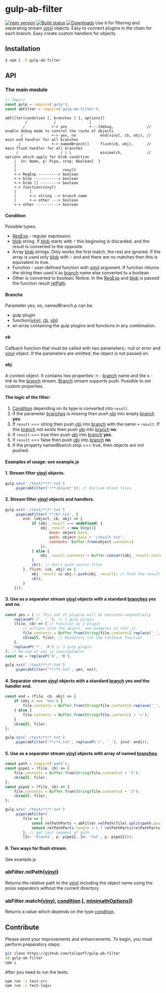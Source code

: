 # gulp-ab-filter
[![npm version][npm-image]][npm-url]
[![Build status][travis-image]][travis-url]
[![Downloads][downloads-image]][downloads-url]
Use it for filtering and separating stream [vinyl] objects.
Easy to connect plugins in the chain for each branch.
Easy create custom handlers for objects.

## <a name="installation">Installation
```sh
$ npm i -D gulp-ab-filter
```

## API

### <a name="main">The main module
```javascript
// Import
const gulp = require('gulp');
const abFilter = require('gulp-ab-filter');
```

```
abFilter(condition [, branches ] [, options])
         /            /               |
        /            +-> yes          +---{debug,               // enable debug mode to control the route of objects
       /             +-> yes, no           end(vinyl, cb, obj), // main end handler for all branches
      /              +-> namedBranch[]     flush(cb, obj),      // main flush handler for all branches
     /                   / | \             minimatch,           // options which apply for blob condition
    |  {n: Name, p: Pipe, stop: Boolean}  }
    |
    |                     result
    +-> RegExp ---------> boolean
    +-> blob -----------> boolean
    +-> blob [] --------> boolean
    +-> function(vinyl)
    |      |
    |      +-> string --> branch name
    |      +-> other ---> boolean
    +-> other ----------> boolean
```

#### <a name="condition">Condition
Possible types:
* [RegExp] - regular expression.
* [blob] string.
If [blob] starts with `!` this beginning is discarded, and the result is converted to the opposite.
* Array [blob] strings.
Only works the first match, the rest are ignored.
If the array is used only [blob] with `!` and and there are no matches then this is equivalent to true.
* Function - user-defined function with [vinyl] argument.
If function returns the string then used it as [branch](#branch) name else converted to a boolean.
* Other is converted to boolean.
Notice:
In the [RegExp] and [blob] is passed the function result [relPath](#relPath).

#### <a name="branch">Branche
Parameter yes, no, namedBranch.p can be:
* gulp plugin
* function([vinyl], [cb](#cb), [obj](#obj))
* an array containing the gulp plugins and functions in any combination.

#### <a name="cb">cb
Callback function that must be called with two parameters:: null or error and [vinyl] object.
If the parameters are omitted, the object is not passed on.

#### <a name="obj">obj
A context object.
It contains two properties: n - [branch](#branch) name and the s - link to the [branch](#branch) stream.
[Branch](#branch) stream supports push.
Possible to set custom properties.

#### <a name="logic">The logic of the filter:
1) [Condition](#condition) depending on its type is converted into `result`.
2) If the parameter [branches](#branch) is missing then push [obj](#obj) into empty [branch](#branch) **yes**.
3) If `result` === string then push [obj](#obj) into [branch](#branch) with the name = `result`.
If this [branch](#branch) not exists then push [obj](#obj) into [branch](#branch) **no**.
4) If `result` === true then push [obj](#obj) into [branch](#branch) **yes**.
5) If `result` === false then push [obj](#obj) into [branch](#branch) **no**.
6) If the property namedBranch.stop === true, then objects are not pushed.

#### <a name="examples">Examples of usage: see example.js

#### <a name="example1">1. Stream filter [vinyl] objects.
```javascript
gulp.src('./test/**/*.txt')
	.pipe(abFilter('!**/block*')); // Exclude block files
```

#### <a name="example2">2. Stream filter [vinyl] objects and handlers.
```javascript
gulp.src('./test/**/*.txt')
	.pipe(abFilter('**/b*.txt', {
		end: (object, cb, obj) => {
			if (obj._result === undefined) {
				obj._result = new Vinyl({
					base: object.base,
					path: object.base + '/result.txt',
					contents: Buffer.from(object.contents)
				});
			} else {
				obj._result.contents = Buffer.concat([obj._result.contents, object.contents]);
			}
			cb(); // Don't push source files
		}, flush: (cb, obj) => {
			obj._result && obj.s.push(obj._result); // Push the result
			cb();
		}
	}));
```

#### <a name="example3">3. Use as a separator stream [vinyl] objects with a standard [branches](#branch) **yes** and **no**.
```javascript
const yes = [ // This set of plugins will be executed sequentially
	replaceP('r', '_'), // 1 gulp plugin
	(file, cb) => { // Function as 2 plugin
		// actions with the object, see examples in test.js
		file.contents = Buffer.from(String(file.contents).replace('_', '*'));
		cb(null, file); // Mandatory run the callback function
	},
	replaceP('*', '#') // 3 gulp plugin
]; // Re-use of yes is unacceptable!
const no = replaceP('b', 'B');

gulp.src('./test/**/*.txt')
	.pipe(abFilter('**/*t.txt', yes, no));
```

#### <a name="example4">4. Separator stream [vinyl] objects with a standard [branch](#branch) **yes** and the handler end.
```javascript
const end = (file, cb, obj) => {
	if (obj.n === 'Yes') {
		file.contents = Buffer.from(String(file.contents).replace('_', 'R'));
	} else {
		file.contents = Buffer.from(String(file.contents) + '=');
	}
	cb(null, file);
};

gulp.src('./test/**/*.txt')
	.pipe(abFilter('**/*t.txt', replaceP('r', '_'), {end: end}));
```

#### <a name="example5">5. Use as a separator stream [vinyl] objects with array of named [branches](#branch).
```javascript
const path = require('path');
const pipe1 = (file, cb) => {
	file.contents = Buffer.from(String(file.contents) + '1');
	cb(null, file);
};
const pipe2 = (file, cb) => {
	file.contents = Buffer.from(String(file.contents) + '2');
	cb(null, file);
};

gulp.src('./test/**/*.txt')
	.pipe(abFilter(
		file => {
			const relPathParts = abFilter.relPath(file).split(path.posix.sep);
			return relPathParts.length > 2 ? relPathParts[relPathParts.length-2] : '';
		}, // get last segment of path
		[{n: 'block1', p: pipe1}, {n: 'txt', p: pipe2}]));
```

#### <a name="example6">6. Two ways for flush stream.
See example.js

### <a name="relpath">abFilter.relPath([vinyl])
Returns the relative path to the [vinyl] including the object name
using the posix separators without the current directory.

### <a name="match">abFilter.match([vinyl], [condition](#condition) [, [minimathOptions]])
Returns a value which depends on the type [condition](#condition).

## <a name="Contribute">Contribute
Please send your improvements and enhancements. To begin, you must perform preparatory steps:
```sh
git clone https://github.com/talipoff/gulp-ab-filter
cd gulp-ab-filter
npm i
```

After you need to run the tests:
```sh
npm run -s test-src
npm run -s test-logic
```

[vinyl]:https://github.com/gulpjs/vinyl
[Blob]:https://github.com/isaacs/node-glob
[minimatch]:https://github.com/isaacs/minimatch
[minimathOptions]:https://github.com/isaacs/minimatch#options
[RegExp]:https://developer.mozilla.org/ru/docs/Web/JavaScript/Reference/Global_Objects/RegExp
[npm-image]: https://img.shields.io/npm/v/gulp-ab-filter.svg
[npm-url]: https://npmjs.org/package/gulp-ab-filter
[travis-image]: https://img.shields.io/travis/talipoff/gulp-ab-filter.svg
[travis-url]: https://travis-ci.org/talipoff/gulp-ab-filter
[downloads-image]: http://img.shields.io/npm/dm/gulp-ab-filter.svg
[downloads-url]: https://npmjs.org/package/gulp-ab-filter
